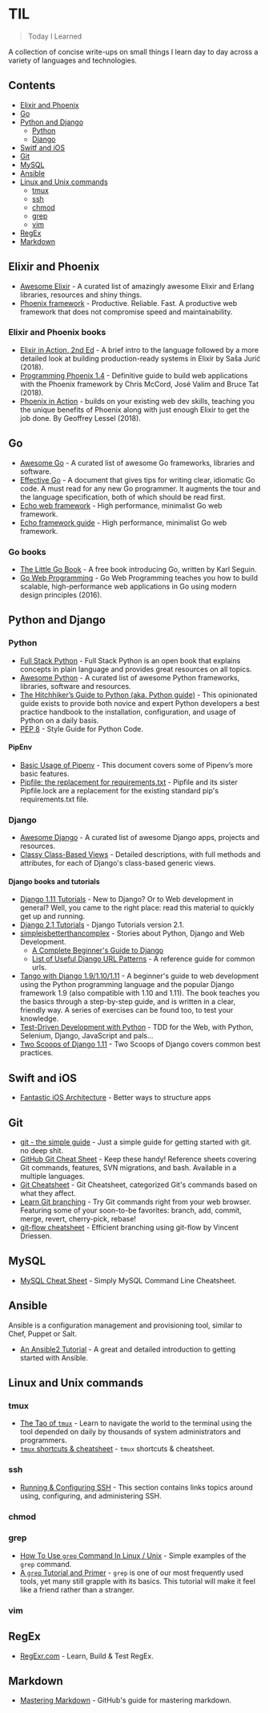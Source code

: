 # TIL

> Today I Learned

A collection of concise write-ups on small things I learn day to day across a variety of languages and technologies.

## Contents

- [Elixir and Phoenix](#elixir-and-phoenix)
- [Go](#go)
- [Python and Django](#python-and-django)
  - [Python](#python)
  - [Django](#django)
- [Switf and iOS](#swift-and-iOS)
- [Git](#git)
- [MySQL](#mysql)
- [Ansible](#ansible)
- [Linux and Unix commands](#linux-and-unix-commands)
  - [tmux](#tmux)
  - [ssh](#ssh)
  - [chmod](#chmod)
  - [grep](#grep)
  - [vim](#vim)
- [RegEx](#regex)
- [Markdown](#markdown)

## Elixir and Phoenix

- [Awesome Elixir](https://github.com/h4cc/awesome-elixir) - A curated list of amazingly awesome Elixir and Erlang libraries, resources and shiny things.
- [Phoenix framework](https://github.com/phoenixframework/phoenix) - Productive. Reliable. Fast. A productive web framework that does not compromise speed and maintainability.

### Elixir and Phoenix books

- [Elixir in Action, 2nd Ed](https://www.manning.com/books/elixir-in-action-second-edition) - A brief intro to the language followed by a more detailed look at building production-ready systems in Elixir by Saša Jurić (2018).
- [Programming Phoenix 1.4](https://pragprog.com/book/phoenix14/programming-phoenix-1-4) - Definitive guide to build web applications with the Phoenix framework by Chris McCord, José Valim and Bruce Tat (2018).
- [Phoenix in Action](https://www.manning.com/books/phoenix-in-action) - builds on your existing web dev skills, teaching you the unique benefits of Phoenix along with just enough Elixir to get the job done. By Geoffrey Lessel (2018).

## Go

- [Awesome Go](https://github.com/avelino/awesome-go) - A curated list of awesome Go frameworks, libraries and software.
- [Effective Go](https://golang.org/doc/effective_go.html) - A document that gives tips for writing clear, idiomatic Go code. A must read for any new Go programmer. It augments the tour and the language specification, both of which should be read first.
- [Echo web framework](https://github.com/labstack/echo) - High performance, minimalist Go web framework.
- [Echo framework guide](https://echo.labstack.com/guide) - High performance, minimalist Go web framework.

### Go books

- [The Little Go Book](https://github.com/karlseguin/the-little-go-book)  - A free book introducing Go, written by Karl Seguin.
- [Go Web Programming](https://www.manning.com/books/go-web-programming) - Go Web Programming teaches you how to build scalable, high-performance web applications in Go using modern design principles (2016).

## Python and Django

### Python

- [Full Stack Python](https://www.fullstackpython.com/) - Full Stack Python is an open book that explains concepts in plain language and provides great resources on all topics.
- [Awesome Python](https://github.com/vinta/awesome-python) - A curated list of awesome Python frameworks, libraries, software and resources.
- [The Hitchhiker’s Guide to Python (aka. Python guide)](https://docs.python-guide.org/) - This opinionated guide exists to provide both novice and expert Python developers a best practice handbook to the installation, configuration, and usage of Python on a daily basis.
- [PEP 8](https://www.python.org/dev/peps/pep-0008) - Style Guide for Python Code.

#### PipEnv

- [Basic Usage of Pipenv](https://docs.pipenv.org/basics/) - This document covers some of Pipenv’s more basic features.
- [Pipfile: the replacement for requirements.txt](https://github.com/pypa/pipfile) - Pipfile and its sister Pipfile.lock are a replacement for the existing standard pip's requirements.txt file.

### Django

- [Awesome Django](https://github.com/rosarior/awesome-django) - A curated list of awesome Django apps, projects and resources.
- [Classy Class-Based Views](https://ccbv.co.uk/) - Detailed descriptions, with full methods and attributes, for each of Django's class-based generic views.

#### Django books and tutorials

- [Django 1.11 Tutorials](https://docs.djangoproject.com/en/1.11/intro/) - New to Django? Or to Web development in general? Well, you came to the right place: read this material to quickly get up and running.
- [Django 2.1 Tutorials](https://docs.djangoproject.com/en/2.1/intro/) - Django Tutorials version 2.1.
- [simpleisbetterthancomplex](https://simpleisbetterthancomplex.com/) - Stories about Python, Django and Web Development.
  - [A Complete Beginner's Guide to Django](https://simpleisbetterthancomplex.com/series/beginners-guide/1.11/)
  - [List of Useful Django URL Patterns](https://simpleisbetterthancomplex.com/references/2016/10/10/url-patterns.html) -  A reference guide for common urls.
- [Tango with Django 1.9/1.10/1.11](https://leanpub.com/tangowithdjango19/) - A beginner's guide to web development using the Python programming language and the popular Django framework 1.9 (also compatible with 1.10 and 1.11). The book teaches you the basics through a step-by-step guide, and is written in a clear, friendly way. A series of exercises can be found too, to test your knowledge.
- [Test-Driven Development with Python](http://www.obeythetestinggoat.com/pages/book.html) - TDD for the Web, with Python, Selenium, Django, JavaScript and pals...
- [Two Scoops of Django 1.11](https://twoscoopspress.com/products/two-scoops-of-django-1-11) - Two Scoops of Django covers common best practices.

## Swift and iOS

- [Fantastic iOS Architecture](https://github.com/onmyway133/fantastic-ios-architecture) - Better ways to structure apps

## Git

- [git - the simple guide](http://rogerdudler.github.io/git-guide/index.html) - Just a simple guide for getting started with git. no deep shit.
- [GitHub Git Cheat Sheet](https://services.github.com/on-demand/downloads/github-git-cheat-sheet/) - Keep these handy! Reference sheets covering Git commands, features, SVN migrations, and bash. Available in a multiple languages.
- [Git Cheatsheet](https://ndpsoftware.com/git-cheatsheet.html) - Git Cheatsheet, categorized Git's commands based on what they affect.
- [Learn Git branching](https://learngitbranching.js.org/) - Try Git commands right from your web browser. Featuring some of your soon-to-be favorites: branch, add, commit, merge, revert, cherry-pick, rebase!
- [git-flow cheatsheet](https://danielkummer.github.io/git-flow-cheatsheet/index.html) - Efficient branching using git-flow by Vincent Driessen.

## MySQL

- [MySQL Cheat Sheet](https://gist.github.com/hofmannsven/9164408) - Simply MySQL Command Line Cheatsheet.

## Ansible

Ansible is a configuration management and provisioning tool, similar to Chef, Puppet or Salt.

- [An Ansible2 Tutorial](https://serversforhackers.com/c/an-ansible2-tutorial) - A great and detailed introduction to getting started with Ansible.

## Linux and Unix commands

### tmux

- [The Tao of `tmux`](https://leanpub.com/the-tao-of-tmux/read]) - Learn to navigate the world to the terminal using the tool depended on daily by thousands of system administrators and programmers.
- [`tmux` shortcuts & cheatsheet](https://gist.github.com/MohamedAlaa/2961058) - `tmux` shortcuts & cheatsheet.

### ssh

- [Running & Configuring SSH](https://www.ssh.com/ssh/#sec-Running-amp-configuring-SSH) - This section contains links topics around using, configuring, and administering SSH.

### chmod

### grep

- [How To Use `grep` Command In Linux / Unix](https://www.cyberciti.biz/faq/howto-use-grep-command-in-linux-unix/) - Simple examples of the `grep` command.
- [A `grep` Tutorial and Primer](https://danielmiessler.com/study/grep/) - `grep` is one of our most frequently used tools, yet many still grapple with its basics. This tutorial will make it feel like a friend rather than a stranger.

### vim

## RegEx

- [RegExr.com](https://regexr.com/) - Learn, Build & Test RegEx.

## Markdown

- [Mastering Markdown](https://guides.github.com/features/mastering-markdown/) - GitHub's guide for mastering markdown.
